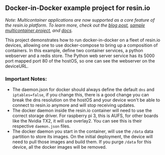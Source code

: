## Docker-in-Docker example project for resin.io

*Note: Multicontainer applications are now supported as a core feature of the resin.io platform. To learn more, 
check out the [blog post](https://resin.io/blog/multicontainer-on-resin-io-is-here/), [sample multicontainer project](https://github.com/resin-io-projects/multicontainer-getting-started), and [docs](https://docs.resin.io/learn/develop/multicontainer/).*

This project demonstrates how to run docker-in-docker on a fleet of resin.io devices, allowing one to use docker-compose to bring up a composition of containers. In this example, define two container services, a python webserver and a redis store. The Python web server service has its 5000 port mapped port 80 of the hostOS, so one can see the webserver on the deviceURL.

### Important Notes:

* The daemon.json for docker should always define the default `dns` and `iptables=false`, if you change this, there is a good change you can break the dns resolution on the hostOS and your device won't be able to connect to resin.io anymore and will stop receiving updates.
* The docker daemon inside the resin.io container will need to use the correct storage driver. For raspberry pi 3, this is AUFS, for other boards like the Nvidia TX2, it will use overlay2. You can see this is their respective `daemon.json` files.
* The docker daemon you start in the container, will use the `/data` data partition to store its images. On the initial deployment, the device will need to pull those images and build them. If you purge `/data` for this device, all the docker images will be removed.
